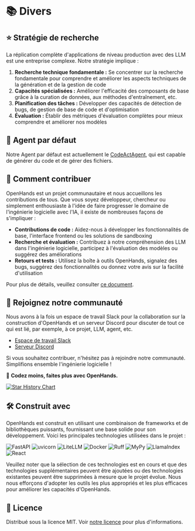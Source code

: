 # 📚 Divers

## ⭐️ Stratégie de recherche

La réplication complète d'applications de niveau production avec des LLM est une entreprise complexe. Notre stratégie implique :

1. **Recherche technique fondamentale :** Se concentrer sur la recherche fondamentale pour comprendre et améliorer les aspects techniques de la génération et de la gestion de code
2. **Capacités spécialisées :** Améliorer l'efficacité des composants de base grâce à la curation de données, aux méthodes d'entraînement, etc.
3. **Planification des tâches :** Développer des capacités de détection de bugs, de gestion de base de code et d'optimisation
4. **Évaluation :** Établir des métriques d'évaluation complètes pour mieux comprendre et améliorer nos modèles

## 🚧 Agent par défaut

Notre Agent par défaut est actuellement le [CodeActAgent](agents), qui est capable de générer du code et de gérer des fichiers.

## 🤝 Comment contribuer

OpenHands est un projet communautaire et nous accueillons les contributions de tous. Que vous soyez développeur, chercheur ou simplement enthousiaste à l'idée de faire progresser le domaine de l'ingénierie logicielle avec l'IA, il existe de nombreuses façons de s'impliquer :

- **Contributions de code :** Aidez-nous à développer les fonctionnalités de base, l'interface frontend ou les solutions de sandboxing
- **Recherche et évaluation :** Contribuez à notre compréhension des LLM dans l'ingénierie logicielle, participez à l'évaluation des modèles ou suggérez des améliorations
- **Retours et tests :** Utilisez la boîte à outils OpenHands, signalez des bugs, suggérez des fonctionnalités ou donnez votre avis sur la facilité d'utilisation

Pour plus de détails, veuillez consulter [ce document](https://github.com/All-Hands-AI/OpenHands/blob/main/CONTRIBUTING.md).

## 🤖 Rejoignez notre communauté

Nous avons à la fois un espace de travail Slack pour la collaboration sur la construction d'OpenHands et un serveur Discord pour discuter de tout ce qui est lié, par exemple, à ce projet, LLM, agent, etc.

- [Espace de travail Slack](https://join.slack.com/t/opendevin/shared_invite/zt-2oikve2hu-UDxHeo8nsE69y6T7yFX_BA)
- [Serveur Discord](https://discord.gg/ESHStjSjD4)

Si vous souhaitez contribuer, n'hésitez pas à rejoindre notre communauté. Simplifions ensemble l'ingénierie logicielle !

🐚 **Codez moins, faites plus avec OpenHands.**

[![Star History Chart](https://api.star-history.com/svg?repos=All-Hands-AI/OpenHands&type=Date)](https://star-history.com/#All-Hands-AI/OpenHands&Date)

## 🛠️ Construit avec

OpenHands est construit en utilisant une combinaison de frameworks et de bibliothèques puissants, fournissant une base solide pour son développement. Voici les principales technologies utilisées dans le projet :

![FastAPI](https://img.shields.io/badge/FastAPI-black?style=for-the-badge) ![uvicorn](https://img.shields.io/badge/uvicorn-black?style=for-the-badge) ![LiteLLM](https://img.shields.io/badge/LiteLLM-black?style=for-the-badge) ![Docker](https://img.shields.io/badge/Docker-black?style=for-the-badge) ![Ruff](https://img.shields.io/badge/Ruff-black?style=for-the-badge) ![MyPy](https://img.shields.io/badge/MyPy-black?style=for-the-badge) ![LlamaIndex](https://img.shields.io/badge/LlamaIndex-black?style=for-the-badge) ![React](https://img.shields.io/badge/React-black?style=for-the-badge)

Veuillez noter que la sélection de ces technologies est en cours et que des technologies supplémentaires peuvent être ajoutées ou des technologies existantes peuvent être supprimées à mesure que le projet évolue. Nous nous efforçons d'adopter les outils les plus appropriés et les plus efficaces pour améliorer les capacités d'OpenHands.

## 📜 Licence

Distribué sous la licence MIT. Voir [notre licence](https://github.com/All-Hands-AI/OpenHands/blob/main/LICENSE) pour plus d'informations.
